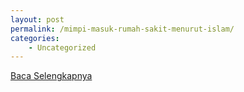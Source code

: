 ```yaml
---
layout: post
permalink: /mimpi-masuk-rumah-sakit-menurut-islam/
categories:
    - Uncategorized
---
```


[Baca Selengkapnya](/07)